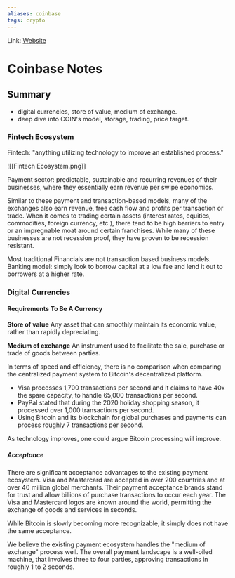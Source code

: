 ```yaml
---
aliases: coinbase
tags: crypto
---
```

Link: [Website](https://seekingalpha.com/article/4419039-thinking-of-buying-coinbase)

# Coinbase Notes
## Summary
- digital currencies, store of value, medium of exchange.
- deep dive into COIN's model, storage, trading, price target.

### Fintech Ecosystem
Fintech: "anything utilizing technology to improve an established process."

![[Fintech Ecosystem.png]]

Payment sector: predictable, sustainable and recurring revenues of their businesses, where they essentially earn revenue per swipe economics.

Similar to these payment and transaction-based models, many of the exchanges also earn revenue, free cash flow and profits per transaction or trade. When it comes to trading certain assets (interest rates, equities, commodities, foreign currency, etc.), there tend to be high barriers to entry or an impregnable moat around certain franchises. While many of these businesses are not recession proof, they have proven to be recession resistant.

Most traditional Financials are not transaction based business models.
Banking model: simply look to borrow capital at a low fee and lend it out to borrowers at a higher rate.

### Digital Currencies
#### Requirements To Be A Currency
**Store of value**
Any asset that can smoothly maintain its economic value, rather than rapidly depreciating.

**Medium of exchange**
An instrument used to facilitate the sale, purchase or trade of goods between parties.

In terms of speed and efficiency, there is no comparison when comparing the centralized payment system to Bitcoin's decentralized platform. 
* Visa processes 1,700 transactions per second and it claims to have 40x the spare capacity, to handle 65,000 transactions per second. 
* PayPal stated that during the 2020 holiday shopping season, it processed over 1,000 transactions per second. 
* Using Bitcoin and its blockchain for global purchases and payments can process roughly 7 transactions per second.

As technology improves, one could argue Bitcoin processing will improve.

##### Acceptance
There are significant acceptance advantages to the existing payment ecosystem. Visa and Mastercard are accepted in over 200 countries and at over 40 million global merchants. Their payment acceptance brands stand for trust and allow billions of purchase transactions to occur each year. The Visa and Mastercard logos are known around the world, permitting the exchange of goods and services in seconds. 

While Bitcoin is slowly becoming more recognizable, it simply does not have the same acceptance. 

We believe the existing payment ecosystem handles the "medium of exchange" process well. The overall payment landscape is a well-oiled machine, that involves three to four parties, approving transactions in roughly 1 to 2 seconds.


